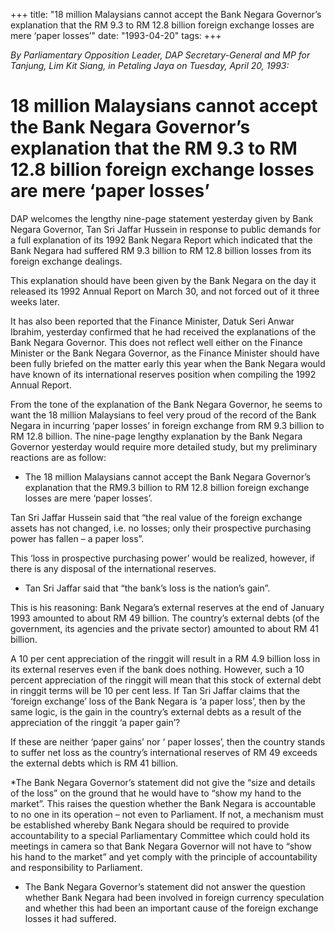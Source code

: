 +++ 
title: "18 million Malaysians cannot accept the Bank Negara Governor’s explanation that the RM 9.3 to RM 12.8 billion foreign exchange losses are mere ‘paper losses’"
date: "1993-04-20"
tags:
+++

_By Parliamentary Opposition Leader, DAP Secretary-General and MP for Tanjung, Lim Kit Siang, in Petaling Jaya on Tuesday, April 20, 1993:_

# 18 million Malaysians cannot accept the Bank Negara Governor’s explanation that the RM 9.3 to RM 12.8 billion foreign exchange losses are mere ‘paper losses’	
				
DAP welcomes the lengthy nine-page statement yesterday given by Bank Negara Governor, Tan Sri Jaffar Hussein in response to public demands for a full explanation of its 1992 Bank Negara Report which indicated that the Bank Negara had suffered RM 9.3 billion to RM 12.8 billion losses from its foreign exchange dealings.</u>

This explanation should have been given by the Bank Negara on the day it released its 1992 Annual Report on March 30, and not forced out of it three weeks later.

It has also been reported that the Finance Minister, Datuk Seri Anwar Ibrahim, yesterday confirmed that he had received the explanations of the Bank Negara Governor. This does not reflect well either on the Finance Minister or the Bank Negara Governor, as the Finance Minister should have been fully briefed on the matter early this year when the Bank Negara would have known of its international reserves position when compiling the 1992 Annual Report.

From the tone of the explanation of the Bank Negara Governor, he seems to want the 18 million Malaysians to feel very proud of the record of the Bank Negara in incurring ‘paper losses’ in foreign exchange from RM 9.3 billion to RM 12.8 billion.
The nine-page lengthy explanation by the Bank Negara Governor yesterday would require more detailed study, but my preliminary reactions are as follow:

* The 18 million Malaysians cannot accept the Bank Negara Governor’s explanation that the RM9.3 billion to RM 12.8 billion foreign exchange losses are mere ‘paper losses’.

Tan Sri Jaffar Hussein said that “the real value of the foreign exchange assets has not changed, i.e. no losses; only their prospective purchasing power has fallen – a paper loss”.

This ‘loss in prospective purchasing power’ would be realized, however, if there is any disposal of the international reserves.

* Tan Sri Jaffar said that “the bank’s loss is the nation’s gain”.

This is his reasoning: Bank Negara’s external reserves at the end of January 1993 amounted to about RM 49 billion. The country’s external debts (of the government, its agencies and the private sector) amounted to about RM 41 billion.

A 10 per cent appreciation of the ringgit will result in a RM 4.9 billion loss in its external reserves even if the bank does nothing. However, such a 10 percent appreciation of the ringgit will mean that this stock of external debt in ringgit terms will be 10 per cent less.
If Tan Sri Jaffar claims that the ‘foreign exchange’ loss of the Bank Negara is ‘a paper loss’, then by the same logic, is the gain in the country’s external debts as a result of the appreciation of the ringgit ‘a paper gain’?

If these are neither ‘paper gains’ nor ‘ paper losses’, then the country stands to suffer net loss as the country’s international reserves of RM 49 exceeds the external debts which is RM 41 billion.

*The Bank Negara Governor’s statement did not give the “size and details of the loss” on the ground that he would have to “show my hand to the market”. This raises the question whether the Bank Negara is accountable to no one in its operation – not even to Parliament. If not, a mechanism must be established whereby Bank Negara should be required to provide accountability to a special Parliamentary Committee which could hold its meetings in camera so that Bank Negara Governor will not have to “show his hand to the market” and yet comply with the principle of accountability and responsibility to Parliament.

* The Bank Negara Governor’s statement did not answer the question whether Bank Negara had been involved in foreign currency speculation and whether this had been an important cause of the foreign exchange losses it had suffered. 
 
